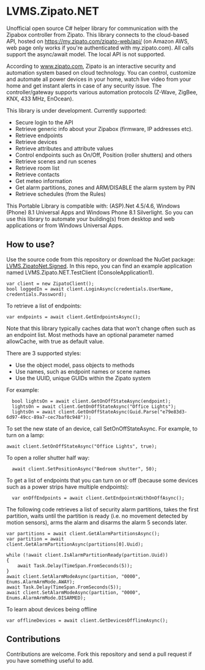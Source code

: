 # LVMS.Zipato.NET
Unofficial open source C# helper library for communication with the Zipabox controller from Zipato. This library connects to the cloud-based API, hosted on https://my.zipato.com/zipato-web/api/ (on Amazon AWS, web page only works if you're authenticated with my.zipato.com). All calls support the async/await model. The local API is not supported.

According to www.zipato.com, Zipato is an interactive security and automation system based on cloud technology. You can control, customize and automate all power devices in your home, watch live video from your home and get instant alerts in case of any security issue. The controller/gateway supports various automation protocols (Z-Wave, ZigBee, KNX, 433 MHz, EnOcean).

This library is under development. Currently supported:
- Secure login to the API
- Retrieve generic info about your Zipabox (firmware, IP addresses etc).
- Retrieve endpoints
- Retrieve devices
- Retrieve attributes and attribute values
- Control endpoints such as On/Off, Position (roller shutters) and others
- Retrieve scenes and run scenes
- Retrieve room list
- Retrieve contacts
- Get meteo information
- Get alarm partitions, zones and ARM/DISABLE the alarm system by PIN
- Retrieve schedules (from the Rules)

This Portable Library is compatible with: (ASP).Net 4.5/4.6, Windows (Phone) 8.1 Universal Apps and Windows Phone 8.1 Silverlight. So you can use this library to automate your building(s) from desktop and web applications or from Windows Universal Apps.

## How to use?
Use the source code from this repository or download the NuGet package: [LVMS.ZipatoNet.Signed](https://www.nuget.org/packages/LVMS.ZipatoNet.Signed/). In this repo, you can find an example application named LVMS.Zipato.NET.TestClient (ConsoleApplication1).
	
	var client = new ZipatoClient();
	bool loggedIn = await client.LoginAsync(credentials.UserName, credentials.Password);
	
To retrieve a list of endpoints:	

	var endpoints = await client.GetEndpointsAsync();

Note that this library typically caches data that won't change often such as an endpoint list. Most methods have an optional parameter named allowCache, with true as default value.

There are 3 supported styles:
- Use the object model, pass objects to methods
- Use names, such as endpoint names or scene names
- Use the UUID, unique GUIDs within the Zipato system

For example:
```
  bool lightsOn = await client.GetOnOffStateAsync(endpoint);
  lightsOn = await client.GetOnOffStateAsync("Office Lights");
  lightsOn = await client.GetOnOffStateAsync(Guid.Parse("e79e83d3-6d97-49cc-89a7-cec7baf0c948"));
```
To set the new state of an device, call SetOnOffStateAsync. For example, to turn on a lamp:
  ```
  await client.SetOnOffStateAsync("Office Lights", true);
  ```
To open a roller shutter half way:
```
  await client.SetPositionAsync("Bedroom shutter", 50);
```
To get a list of endpoints that you can turn on or off (because some devices such as a power strips have multiple endpoints):
```
  var onOffEndpoints = await client.GetEndpointsWithOnOffAsync();
```

The following code retrieves a list of security alarm partitions, takes the first partition, waits until the partition is ready (i.e. no movement detected by motion sensors), arms the alarm and disarms the alarm 5 seconds later.

```
var partitions = await client.GetAlarmPartitionsAsync();
var partition = await client.GetAlarmPartitionAsync(partitions[0].Uuid);

while (!await client.IsAlarmPartitionReady(partition.Uuid))
{
	await Task.Delay(TimeSpan.FromSeconds(5));
}
await client.SetAlarmModeAsync(partition, "0000", Enums.AlarmArmMode.AWAY);
await Task.Delay(TimeSpan.FromSeconds(5));
await client.SetAlarmModeAsync(partition, "0000", Enums.AlarmArmMode.DISARMED);
```

To learn about devices being offline
```
var offlineDevices = await client.GetDevicesOfflineAsync();
```

## Contributions

Contributions are welcome. Fork this repository and send a pull request if you have something useful to add.
